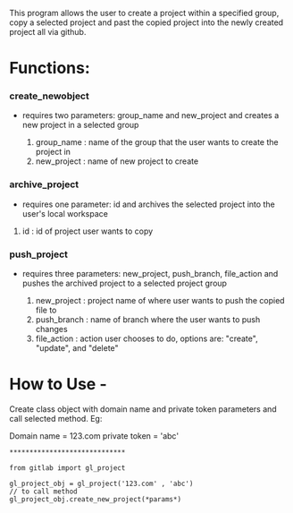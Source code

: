 This program allows the user to create a project within a specified group, copy a selected project and past the copied project into the newly created project all via github.

# Functions:

### create_newobject 
- requires two parameters: group_name and new_project and creates a new project in a selected group
  
  1. group_name : name of the group that the user wants to create the project in
  2. new_project : name of new project to create

### archive_project 
- requires one parameter: id and archives the selected project into the user's local workspace
 
 1. id : id of project user wants to copy
  
### push_project 
- requires three parameters: new_project, push_branch, file_action and pushes the archived project to a selected project group
  
  1. new_project : project name of where user wants to push the copied file to
  2. push_branch : name of branch where the user wants to push changes
  3. file_action : action user chooses to do, options are: "create", "update", and "delete"
  
# How to Use - 
   Create class object with domain name and private token parameters and call selected method.
   Eg:
    
   Domain name = 123.com
   private token = 'abc'
    
    *****************************
    
    from gitlab import gl_project
    
    gl_project_obj = gl_project('123.com' , 'abc')
    // to call method
    gl_project_obj.create_new_project(*params*)
    
  
